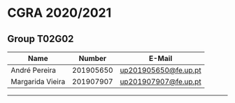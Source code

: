 # CGRA 2020/2021

## Group T02G02
| Name             | Number    | E-Mail               |
| ---------------- | --------- | ------------------   |
| André Pereira    | 201905650 | up201905650@fe.up.pt |
| Margarida Vieira | 201907907 | up201907907@fe.up.pt |

----